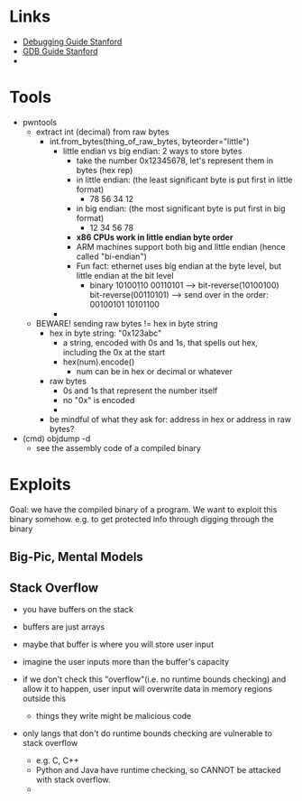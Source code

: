 # Links
- [Debugging Guide Stanford](https://web.stanford.edu/class/archive/cs/cs107/cs107.1252/resources/debugging.html)
- [GDB Guide Stanford](https://web.stanford.edu/class/archive/cs/cs107/cs107.1252/resources/gdb)
- 


# Tools

- pwntools
	- extract int (decimal) from raw bytes
		- int.from_bytes(thing_of_raw_bytes, byteorder="little")
			- little endian vs big endian: 2 ways to store bytes
				- take the number 0x12345678, let's represent them in bytes (hex rep)
				- in little endian: (the least significant byte is put first in little format)
					- 78 56 34 12
				- in big endian: (the most significant byte is put first in big format)
					- 12 34 56 78
				- <b>x86 CPUs work in little endian byte order</b>
				- ARM machines support both big and little endian (hence called "bi-endian")
				- Fun fact: ethernet uses big endian at the byte level, but little endian at the bit level
					- binary 10100110 00110101 --> bit-reverse(10100100) bit-reverse(00110101)  --> send over in the order: 00100101 10101100 
			- 
	- BEWARE! sending raw bytes != hex in byte string
		- hex in byte string: "0x123abc"
			- a string, encoded with 0s and 1s, that spells out hex, including the 0x at the start
			- hex(num).encode()
				- num can be in hex or decimal or whatever
		- raw bytes
			- 0s and 1s that represent the number itself
			- no "0x" is encoded
			- 
		- be mindful of what they ask for: address in hex or address in raw bytes?
- (cmd) objdump -d
	- see the assembly code of a compiled binary



# Exploits
Goal: we have the compiled binary of a program. We want to exploit this binary somehow. e.g. to get protected info through digging through the binary

## Big-Pic, Mental Models



## Stack Overflow
- you have buffers on the stack
- buffers are just arrays
- maybe that buffer is where you will store user input
- imagine the user inputs more than the buffer's capacity
- if we don't check this "overflow"(i.e. no runtime bounds checking) and allow it to happen, user input will overwrite data in memory regions outside this 
	- things they write might be malicious code

- only langs that don't do runtime bounds checking are vulnerable to stack overflow
	- e.g. C, C++
	- Python and Java have runtime checking, so CANNOT be attacked with stack overflow. 
	- 